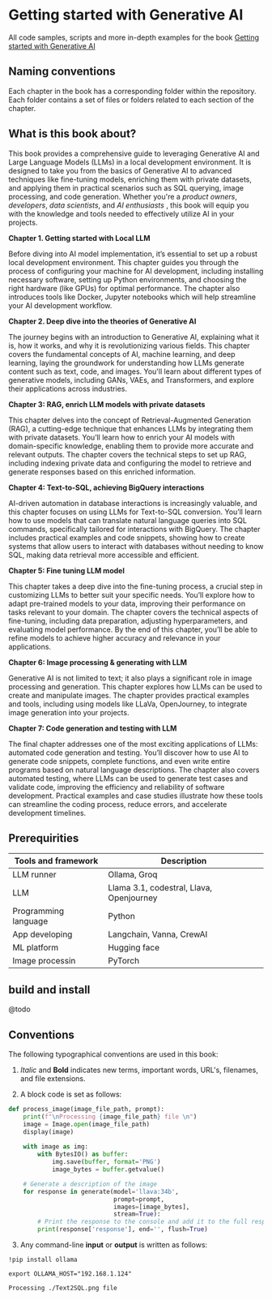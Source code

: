 # Getting started with Generative AI
All code samples, scripts and more in-depth examples for the book [Getting started with Generative AI](https://leanpub.com/quickstartwithai)


## Naming conventions

Each chapter in the book has a corresponding folder within the repository. Each folder contains a set of files or folders related to each section of the chapter.

## What is this book about?

This book provides a comprehensive guide to leveraging Generative AI and Large Language Models (LLMs) in a local development environment. It is designed to take you from the basics of Generative AI to advanced techniques like fine-tuning models, enriching them with private datasets, and applying them in practical scenarios such as SQL querying, image processing, and code generation. Whether you're a _product owners_, _developers_, _data scientists_, and _AI enthusiasts_ , this book will equip you with the knowledge and tools needed to effectively utilize AI in your projects.

__Chapter 1. Getting started with Local LLM__

Before diving into AI model implementation, it’s essential to set up a robust local development environment. This chapter guides you through the process of configuring your machine for AI development, including installing necessary software, setting up Python environments, and choosing the right hardware (like GPUs) for optimal performance. The chapter also introduces tools like Docker, Jupyter notebooks which will help streamline your AI development workflow.

__Chapter 2. Deep dive into the theories of Generative AI__

The journey begins with an introduction to Generative AI, explaining what it is, how it works, and why it is revolutionizing various fields. This chapter covers the fundamental concepts of AI, machine learning, and deep learning, laying the groundwork for understanding how LLMs generate content such as text, code, and images. You'll learn about different types of generative models, including GANs, VAEs, and Transformers, and explore their applications across industries.

__Chapter 3: RAG, enrich LLM models with private datasets__

This chapter delves into the concept of Retrieval-Augmented Generation (RAG), a cutting-edge technique that enhances LLMs by integrating them with private datasets. You’ll learn how to enrich your AI models with domain-specific knowledge, enabling them to provide more accurate and relevant outputs. The chapter covers the technical steps to set up RAG, including indexing private data and configuring the model to retrieve and generate responses based on this enriched information.

__Chapter 4: Text-to-SQL, achieving BigQuery interactions__

AI-driven automation in database interactions is increasingly valuable, and this chapter focuses on using LLMs for Text-to-SQL conversion. You’ll learn how to use models that can translate natural language queries into SQL commands, specifically tailored for interactions with BigQuery. The chapter includes practical examples and code snippets, showing how to create systems that allow users to interact with databases without needing to know SQL, making data retrieval more accessible and efficient.
 
__Chapter 5: Fine tuning LLM model__

This chapter takes a deep dive into the fine-tuning process, a crucial step in customizing LLMs to better suit your specific needs. You’ll explore how to adapt pre-trained models to your data, improving their performance on tasks relevant to your domain. The chapter covers the technical aspects of fine-tuning, including data preparation, adjusting hyperparameters, and evaluating model performance. By the end of this chapter, you’ll be able to refine models to achieve higher accuracy and relevance in your applications.

__Chapter 6: Image processing & generating with LLM__

Generative AI is not limited to text; it also plays a significant role in image processing and generation. This chapter explores how LLMs can be used to create and manipulate images. The chapter provides practical examples and tools, including using models like LLaVa, OpenJourney, to integrate image generation into your projects.

__Chapter 7: Code generation and testing with LLM__

The final chapter addresses one of the most exciting applications of LLMs: automated code generation and testing. You’ll discover how to use AI to generate code snippets, complete functions, and even write entire programs based on natural language descriptions. The chapter also covers automated testing, where LLMs can be used to generate test cases and validate code, improving the efficiency and reliability of software development. Practical examples and case studies illustrate how these tools can streamline the coding process, reduce errors, and accelerate development timelines.

## Prerequirities

| Tools and framework | Description |
|---|---|
| LLM runner | Ollama, Groq |
| LLM | Llama 3.1, codestral, Llava, Openjourney |
| Programming language | Python |
| App developing | Langchain, Vanna, CrewAI |
| ML platform  | Hugging face |
| Image processin | PyTorch |

## build and install

@todo

## Conventions

The following typographical conventions are used in this book:

1. _Italic_ and __Bold__ indicates new terms, important words, URL's, filenames, and file extensions.

2. A block code is set as follows:

```python
def process_image(image_file_path, prompt):
    print(f"\nProcessing {image_file_path} file \n")
    image = Image.open(image_file_path)
    display(image)
    
    with image as img:
        with BytesIO() as buffer:
            img.save(buffer, format='PNG')
            image_bytes = buffer.getvalue()

    # Generate a description of the image
    for response in generate(model='llava:34b', 
                             prompt=prompt, 
                             images=[image_bytes], 
                             stream=True):
        # Print the response to the console and add it to the full response
        print(response['response'], end='', flush=True)
```

3. Any command-line __input__ or __output__ is written as follows:

```
!pip install ollama

export OLLAMA_HOST="192.168.1.124"

Processing ./Text2SQL.png file 
```


